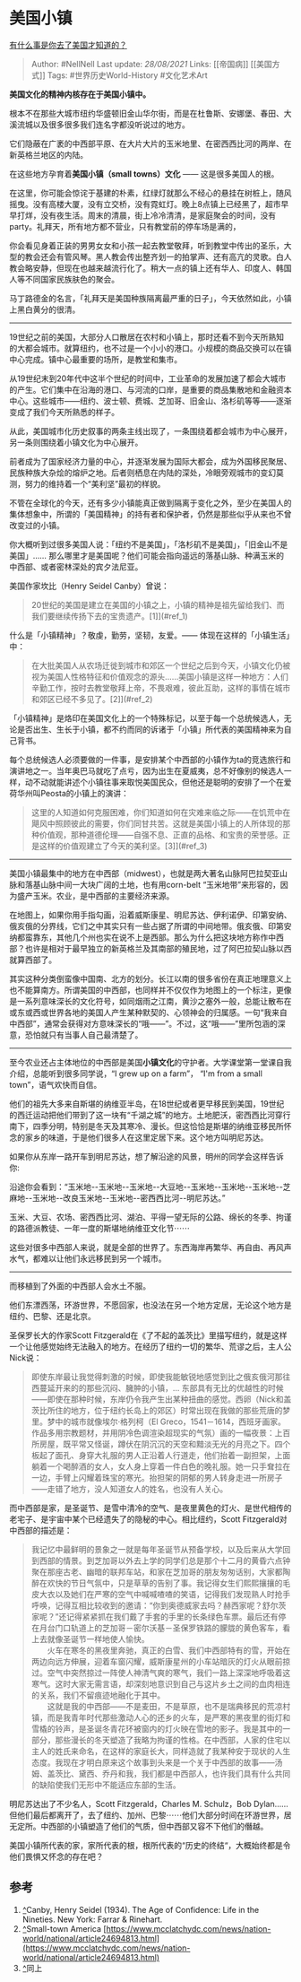 # 美国小镇
[有什么事是你去了美国才知道的？](https://www.zhihu.com/question/312747301/answer/686897811)

> Author: #NellNell 
Last update: *28/08/2021* 
Links: [[帝国病]] [[美国方式]] 
Tags: #世界历史World-History #文化艺术Art 
  

**美国文化的精神内核存在于美国小镇中。**

根本不在那些大城市纽约华盛顿旧金山华尔街，而是在杜鲁斯、安娜堡、春田、大溪流城以及很多很多我们连名字都没听说过的地方。

它们隐蔽在广袤的中西部平原、在大片大片的玉米地里、在密西西比河的两岸、在新英格兰地区的内陆。

在这些地方孕育着**美国小镇（small towns）文化** —— 这是很多美国人的根。

在这里，你可能会惊诧于基建的朴素，红绿灯就那么不经心的悬挂在树桩上，随风摇曳。没有高楼大厦，没有立交桥，没有霓虹灯。晚上8点镇上已经黑了，超市早早打烊，没有夜生活。周末的清晨，街上冷冷清清，是家庭聚会的时间，没有party。礼拜天，所有地方都不营业，只有教堂前的停车场是满的，

你会看见身着正装的男男女女和小孩一起去教堂敬拜，听到教堂中传出的圣乐，大型的教会还会有管风琴。黑人教会传出整齐划一的拍掌声、还有高亢的灵歌。白人教会略安静，但现在也越来越流行化了。稍大一点的镇上还有华人、印度人、韩国人等不同国家民族肤色的聚会。

马丁路德金的名言，「礼拜天是美国种族隔离最严重的日子」，今天依然如此，小镇上黑白黄分的很清。

---

19世纪之前的美国，大部分人口散居在农村和小镇上，那时还看不到今天所熟知的大都会城市。就算纽约，也不过是一个小小的港口。小规模的商品交换可以在镇中心完成。镇中心最重要的场所，是教堂和集市。

从19世纪末到20年代中这半个世纪的时间中，工业革命的发展加速了都会大城市的产生。它们集中在沿海的港口、与河流的口岸，是重要的商品集散地和金融资本中心。这些城市——纽约、波士顿、费城、芝加哥、旧金山、洛杉矶等等——逐渐变成了我们今天所熟悉的样子。

从此，美国城市化历史叙事的两条主线出现了，一条围绕着都会城市为中心展开，另一条则围绕着小镇文化为中心展开。

前者成为了国家经济力量的中心，并逐渐发展为国际大都会，成为外国移民聚居、民族种族大杂烩的熔炉之地。后者则栖息在内陆的深处，冷眼旁观城市的变幻莫测，努力的维持着一个“美利坚”最初的样貌。

不管在全球化的今天，还有多少小镇能真正做到隔离于变化之外，至少在美国人的集体想象中，所谓的「美国精神」的持有者和保护者，仍然是那些似乎从来也不曾改变过的小镇。

你大概听到过很多美国人说：「纽约不是美国」，「洛杉矶不是美国」，「旧金山不是美国」…… 那么哪里才是美国呢？他们可能会指向遥远的落基山脉、种满玉米的中西部、或者密林深处的宾夕法尼亚。

美国作家坎比（Henry Seidel Canby）曾说：

> 20世纪的美国是建立在美国的小镇之上，小镇的精神是祖先留给我们、而我们要继续传扬下去的宝贵遗产。[1]](#ref_1)

什么是「小镇精神」？敬虔，勤劳，坚韧，友爱。—— 体现在这样的「小镇生活」中：

> 在大批美国人从农场迁徙到城市和郊区一个世纪之后到今天，小镇文化仍被视为美国人性格特征和价值观念的源头……美国小镇是这样一种地方：人们辛勤工作，按时去教堂敬拜上帝，不畏艰难，彼此互助，这样的事情在城市和郊区已经不多见了。[2]](#ref_2)

「小镇精神」是烙印在美国文化上的一个特殊标记，以至于每一个总统候选人，无论是否出生、生长于小镇，都不约而同的诉诸于「小镇」所代表的美国精神来为自己背书。

每个总统候选人必须要做的一件事，是安排某个中西部的小镇作为ta的竞选旅行和演讲地之一。当年奥巴马就吃了点亏，因为出生在夏威夷，总不好像别的候选人一样，动不动就能讲述个小镇往事来取悦美国民众，但他还是聪明的安排了一个在爱荷华州叫Peosta的小镇上的演讲：

> 这里的人知道如何克服困难，你们知道如何在灾难来临之际——在饥荒中在飓风中照顾彼此的需要，你们同甘共苦。这就是美国小镇上的人所体现的那种价值观，那种道德伦理——自强不息、正直的品格、和宝贵的荣誉感。正是这样的价值观建立了今天的美利坚。[3]](#ref_3)

---

美国小镇最集中的地方在中西部（midwest），也就是两大著名山脉阿巴拉契亚山脉和落基山脉中间一大块广阔的土地，也有用corn-belt “玉米地带”来形容的，因为盛产玉米。农业，是中西部的主要经济来源。

在地图上，如果你用手指勾画，沿着威斯康星、明尼苏达、伊利诺伊、印第安纳、俄亥俄的分界线，它们之中其实只有一些占据了所谓的中间地带。俄亥俄、印第安纳都蛮靠东，其他几个州也实在说不上是西部。那么为什么把这块地方称作中西部？也许是相对于最早独立的新英格兰及其南部的殖民地，过了阿巴拉契山脉以西就算西部了。

其实这种分类倒蛮像中国南、北方的划分。长江以南的很多省份在真正地理意义上也不能算南方。所谓美国的中西部，也同样并不仅仅作为地图上的一个标注，更像是一系列意味深长的文化符号，如同烟雨之江南，黄沙之塞外一般，总能让散布在或东或西或世界各地的美国人产生某种默契的、心领神会的归属感。一句“我来自中西部”，通常会获得对方意味深长的“哦——”。不过，这“哦——”里所包涵的深意，恐怕就只有当事人自己最清楚了。

---

至今农业还占主体地位的中西部是美国**小镇文化**的守护者。大学课堂第一堂课自我介绍，总能听到很多同学说，“I grew up on a farm”， “I'm from a small town”，语气欢快而自信。

他们的祖先大多来自斯堪的纳维亚半岛，在18世纪或者更早移民到美国，19世纪的西迁运动把他们带到了这一块有“千湖之城”的地方。土地肥沃，密西西比河穿行南下，四季分明，特别是冬天及其寒冷、漫长。但这恰恰是斯堪的纳维亚移民所怀念的家乡的味道，于是他们很多人在这里定居下来。这个地方叫明尼苏达。

如果你从东岸一路开车到明尼苏达，想了解沿途的风景，明州的同学会这样告诉你:

沿途你会看到：“玉米地--玉米地--玉米地--大豆地--玉米地--玉米地--玉米地--芝麻地--玉米地--改良玉米地--玉米地--密西西比河--明尼苏达。”

玉米、大豆、农场、密西西比河、湖泊、平得一望无际的公路、绵长的冬季、拘谨的路德派教徒、一年一度的斯堪地纳维亚文化节⋯⋯

这些对很多中西部人来说，就是全部的世界了。东西海岸再繁华、再自由、再风声水气，都难以让他们永远移民到另一个城市。

---

而移植到了外面的中西部人会水土不服。

他们东漂西荡，环游世界，不愿回家，也没法在另一个地方定居，无论这个地方是纽约、巴黎、还是北京。

圣保罗长大的作家Scott Fitzgerald在《了不起的盖茨比》里描写纽约，就是这样一个让他感觉始终无法融入的地方。在经历了纽约一切的繁华、荒谬之后，主人公Nick说：

> 即使东岸最让我觉得刺激的时候，即使我能敏锐地感觉到比之俄亥俄河那往西蔓延开来的的那些沉闷、臃肿的小镇，... 东部具有无比的优越性的时候 ——即使在那种时候，东岸仍令我产生出某种扭曲的感觉。西卵（Nick和盖茨比所住的地方，位于纽约长岛上的郊区）时常出现在我做的那些荒唐的梦里。梦中的城市就像埃尔·格列柯（El Greco，1541－1614，西班牙画家。作品多用宗教题材，并用阴冷色调渲染超现实的气氛）画的一幅夜景：上百所房屋，既平常又怪诞，蹲伏在阴沉沉的天空和黯淡无光的月亮之下。四个板起了面孔、身穿大礼服的男人正沿着人行道走，他们抬着一副担架，上面躺着一个喝醉酒的女人，女人身上穿着一件白色的晚礼服。她一只手耷拉在一边，手臂上闪耀着珠宝的寒光。抬担架的阴郁的男人转身走进一所房子——走错了地方，没人知道女人的姓名，也没有人关心。

  

而中西部是家，是圣诞节、是雪中清冷的空气、是夜里黄色的灯火、是世代相传的老宅子、是宇宙中某个已经遗失了的隐秘的中心。相比纽约，Scott Fitzgerald对中西部的描述是：

> 我记忆中最鲜明的景象之一就是每年圣诞节从预备学校，以及后来从大学回到西部的情景。到芝加哥以外去上学的同学们总是那个十二月的黄昏六点钟聚在那座古老、幽暗的联邦车站，和家在芝加哥的朋友匆匆话别，大家都陶醉在欢快的节日气氛中，只是草草的告别了事。我记得女生们熙熙攘攘的毛皮大衣以及她们在严寒的空气中喊喊喳喳的笑语，记得我们发现熟人时抢手呼唤，记得互相比较收到的邀请：“你到奥德威家去吗？赫西家呢？舒尔茨家呢？”还记得紧紧抓在我们戴了手套的手里的长条绿色车票。最后还有停在月台门口轨道上的芝加哥－密尔沃基－圣保罗铁路的朦胧的黄色客车，看上去就像圣诞节一样地使人愉快。  
> 　　火车在寒冬的黑夜里奔驰，真正的白雪、我们中西部特有的雪，开始在两边向远方伸展，迎着车窗闪耀，威斯康星州的小车站暗灰的灯火从眼前掠过。空气中突然掠过一阵使人神清气爽的寒气，我们一路上深深地呼吸着这寒气。这时大家无需言语，却深刻地意识到自己与这片乡土之间的血肉相连的关系，我们不留痕迹地融化于其中。  
> 　　这就是我的中西部——不是麦田，不是草原，也不是瑞典移民的荒凉村镇，而是我青年时代那些激动人心的还乡的火车，是严寒的黑夜里的街灯和雪橇的铃声，是圣诞冬青花环被窗内的灯火映在雪地的影子。我是其中的一部分，那些漫长的冬天塑造了我略为拘谨的性格。在中西部，人家的住宅以主人的姓氏来命名，在这样的家庭长大，同样造就了我某种安于现状的人生态度。我现在才明白原来这个故事到头来是一个关于中西部的故事——汤姆、盖茨比、黛西、乔丹和我，我们都是中西部人，也许我们具有什么共同的缺陷使我们无形中不能适应东部的生活。

  

明尼苏达出了不少名人，Scott Fitzgerald，Charles M. Schulz，Bob Dylan……但他们最后都离开了，去了纽约、加州、巴黎⋯⋯他们大部分时间在环游世界，居无定所。中西部的小镇塑造了他们的气质，但中西部又容不下他们的僭越。

美国小镇所代表的家，家所代表的根，根所代表的“历史的终结“，大概始终都是令他们畏惧又怀念的存在吧？

## 参考

1.  [^](#ref_1_0)Canby, Henry Seidel (1934). The Age of Confidence: Life in the Nineties. New York: Farrar & Rinehart.
2.  [^](#ref_2_0)Small-town America [https://www.mcclatchydc.com/news/nation-world/national/article24694813.html](https://www.mcclatchydc.com/news/nation-world/national/article24694813.html)
3.  [^](#ref_3_0)同上